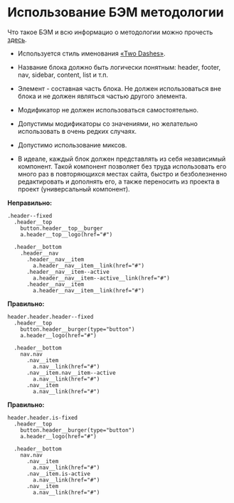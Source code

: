 # Использование БЭМ методологии

Что такое БЭМ и всю информацио о методологии можно прочесть [здесь](https://ru.bem.info/methodology/).

* Используется стиль именования [«Two Dashes»](https://ru.bem.info/methodology/naming-convention/#%D1%81%D1%82%D0%B8%D0%BB%D1%8C-two-dashes).

* Название блока должно быть логически понятным: header, footer, nav, sidebar, content, list и т.п.

* Элемент - составная часть блока. Не должен использоваться вне блока и не должен являться частью другого элемента.

* Модификатор не должен использоваться самостоятельно.

* Допустимы модификаторы со значениями, но желательно использовать в очень редких случаях.

* Допустимо использование миксов.

* В идеале, каждый блок должен представлять из себя независимый компонент. Такой компонент позволяет без труда использовать его много раз в повторяющихся местах сайта, быстро и безболезненно редактировать и дополнять его, а также переносить из проекта в проект (универсальный компонент).

**Неправильно:**

```jade
.header--fixed
  .header__top
    button.header__top__burger
    a.header__top__logo(href="#")
    
  .header__bottom
    .header__nav
      .header__nav__item
        a.header__nav__item__link(href="#")
      .header__nav__item--active
        a.header__nav__item--active__link(href="#")
      .header__nav__item
        a.header__nav__item__link(href="#")
```

**Правильно:**

```jade
header.header.header--fixed
  .header__top
    button.header__burger(type="button")
    a.header__logo(href="#")
    
  .header__bottom
    nav.nav
      .nav__item
        a.nav__link(href="#")
      .nav__item.nav__item--active
        a.nav__link(href="#")
      .nav__item
        a.nav__link(href="#")
```

**Правильно:**

```jade
header.header.is-fixed
  .header__top
    button.header__burger(type="button")
    a.header__logo(href="#")
    
  .header__bottom
    nav.nav
      .nav__item
        a.nav__link(href="#")
      .nav__item.is-active
        a.nav__link(href="#")
      .nav__item
        a.nav__link(href="#")
```